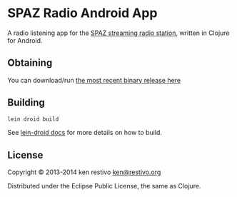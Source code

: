 # SPAZ Radio Android App

A radio listening app for the [SPAZ streaming radio station](http://spaz.org), written in Clojure for Android.

## Obtaining

You can download/run [the most recent binary release here](http://spaz.org/~ken/spazradio.apk)

## Building

```bash
lein droid build
```

See [lein-droid docs](https://github.com/clojure-android/lein-droid/wiki/Tutorial) for more details on how to build.

## License

Copyright © 2013-2014 ken restivo <ken@restivo.org>

Distributed under the Eclipse Public License, the same as Clojure.
